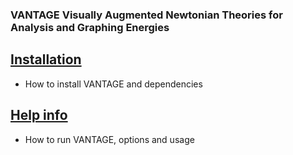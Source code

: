 ### VANTAGE Visually Augmented Newtonian Theories for Analysis and Graphing Energies
## [Installation](README_INSTALL.MD)
  * How to install VANTAGE and dependencies

## [Help info](README_HELP.MD)
  * How to run VANTAGE, options and usage

